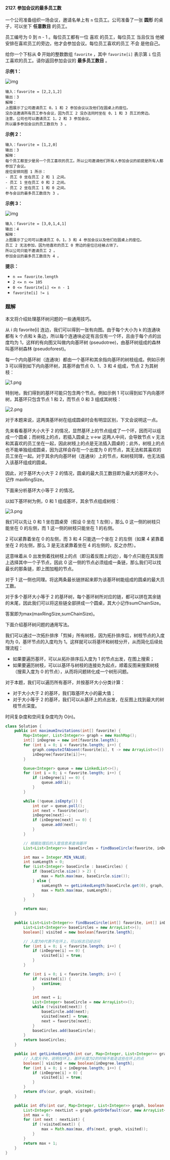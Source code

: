 #### 2127. 参加会议的最多员工数

一个公司准备组织一场会议，邀请名单上有 `n` 位员工。公司准备了一张 **圆形** 的桌子，可以坐下 **任意数目** 的员工。

员工编号为 0 到 n - 1 。每位员工都有一位 喜欢 的员工，每位员工 当且仅当 他被安排在喜欢员工的旁边，他才会参加会议。每位员工喜欢的员工 不会 是他自己。

给你一个下标从 **0** 开始的整数数组 `favorite` ，其中 `favorite[i]` 表示第 `i` 位员工喜欢的员工。请你返回参加会议的 **最多员工数目** 。

**示例 1：**

![img](./images/参加会议的最多员工数/1.jpg)

```shell
输入：favorite = [2,2,1,2]
输出：3
解释：
上图展示了公司邀请员工 0，1 和 2 参加会议以及他们在圆桌上的座位。
没办法邀请所有员工参与会议，因为员工 2 没办法同时坐在 0，1 和 3 员工的旁边。
注意，公司也可以邀请员工 1，2 和 3 参加会议。
所以最多参加会议的员工数目为 3 。
```

**示例 2：**

```shell
输入：favorite = [1,2,0]
输出：3
解释：
每个员工都至少是另一个员工喜欢的员工。所以公司邀请他们所有人参加会议的前提是所有人都参加了会议。
座位安排同图 1 所示：
- 员工 0 坐在员工 2 和 1 之间。
- 员工 1 坐在员工 0 和 2 之间。
- 员工 2 坐在员工 1 和 0 之间。
参与会议的最多员工数目为 3 。
```

**示例 3：**

![img](./images/参加会议的最多员工数/2.jpg)

```shell
输入：favorite = [3,0,1,4,1]
输出：4
解释：
上图展示了公司可以邀请员工 0，1，3 和 4 参加会议以及他们在圆桌上的座位。
员工 2 无法参加，因为他喜欢的员工 0 旁边的座位已经被占领了。
所以公司只能不邀请员工 2 。
参加会议的最多员工数目为 4 。
```

**提示：**

- `n == favorite.length`
- `2 <= n <= 105`
- `0 <= favorite[i] <= n - 1`
- `favorite[i] != i`

### 题解

本文将介绍处理基环树问题的一些通用技巧。

从 i 向 favorite[i] 连边，我们可以得到一张有向图。由于每个大小为 k 的连通块都有 k 个点和 k 条边，所以每个连通块必定有且仅有一个环，且由于每个点的出度均为 1，这样的有向图又叫做内向基环树 (pseudotree)，由基环树组成的森林叫基环树森林 (pseudoforest)。

每一个内向基环树（连通块）都由一个基环和其余指向基环的树枝组成。例如示例 3 可以得到如下内向基环树，其基环由节点 0、1、3 和 4 组成，节点 2 为其树枝：

![1.png](./images/参加会议的最多员工数/3.jpg)

特别地，我们得到的基环可能只包含两个节点。例如示例 1 可以得到如下内向基环树，其基环只包含节点 1 和 2，而节点 0 和 3 组成其树枝：

![2.png](./images/参加会议的最多员工数/4.jpg)

对于本题来说，这两类基环树在组成圆桌时会有明显区别，下文会说明这一点。

先来看看基环大小大于 2 的情况，显然基环上的节点组成了一个环，因而可以组成一个圆桌；而树枝上的点，若插入圆桌上 v→w 这两人中间，会导致节点 v 无法和其喜欢的员工坐在一起，因此树枝上的点是无法插入圆桌的；此外，树枝上的点也不能单独组成圆桌，因为这样会存在一个出度为 0 的节点，其无法和其喜欢的员工坐在一起。对于其余内向基环树（连通块）上的节点，和树枝同理，也无法插入该基环组成的圆桌。

因此，对于基环大小大于 2 的情况，圆桌的最大员工数目即为最大的基环大小，记作 maxRingSize。

下面来分析基环大小等于 2 的情况。

以如下基环树为例，0 和 1 组成基环，其余节点组成树枝：

![3.png](./images/参加会议的最多员工数/5.jpg)

我们可以先让 0 和 1 坐在圆桌旁（假设 0 坐在 1 左侧），那么 0 这一侧的树枝只能坐在 0 的左侧，而 1 这一侧的树枝只能坐在 1 的右侧。

2 可以紧靠着坐在 0 的左侧，而 3 和 4 只能选一个坐在 2 的左侧（如果 4 紧靠着坐在 2 的左侧，那么 3 是无法紧靠着坐在 4 的左侧的，反之亦然）。

这意味着从 0 出发倒着找树枝上的点（即沿着反图上的边），每个点只能在其反图上选择其中一个子节点，因此 0 这一侧的节点必须组成一条链，那么我们可以找最长的那条链，即上图加粗的节点。

对于 1 这一侧也同理。将这两条最长链拼起来即为该基环树能组成的圆桌的最大员工数。

对于多个基环大小等于 2 的基环树，每个基环树所对应的链，都可以拼在其余链的末尾，因此我们可以将这些链全部拼成一个圆桌，其大小记作sumChainSize。

答案即为max(maxRingSize,sumChainSize)。



下面介绍基环树问题的通用写法。

我们可以通过一次拓扑排序「剪掉」所有树枝，因为拓扑排序后，树枝节点的入度均为 0，基环节点的入度均为 1。这样就可以将基环和树枝分开，从而简化后续处理流程：

* 如果要遍历基环，可以从拓扑排序后入度为 1 的节点出发，在图上搜索；
* 如果要遍历树枝，可以以基环与树枝的连接处为起点，顺着反图来搜索树枝（搜索入度为 0 的节点），从而将问题转化成一个树形问题。

对于本题，我们可以遍历所有基环，并按基环大小分类计算：

- 对于大小大于 2 的基环，我们取基环大小的最大值；
- 对于大小等于 2 的基环，我们可以从基环上的点出发，在反图上找到最大的树枝节点深度。

时间复杂度和空间复杂度均为 O(n)。

```java
class Solution {
    public int maximumInvitations(int[] favorite) {
        Map<Integer, List<Integer>> graph = new HashMap();
        int[] inDegree = new int[favorite.length];
        for (int i = 0; i < favorite.length; i++) {
            graph.computeIfAbsent(favorite[i], t -> new ArrayList<>()).add(i);
            inDegree[favorite[i]]++;
        }

        Queue<Integer> queue = new LinkedList<>();
        for (int i = 0; i < favorite.length; i++) {
            if (inDegree[i] == 0) {
                queue.add(i);
            }
        }

        while (!queue.isEmpty()) {
            int cur = queue.poll();
            int next = favorite[cur];
            inDegree[next]--;
            if (inDegree[next] == 0) {
                queue.add(next);
            }
        }

        // 根据处理后的入度信息来查询基环
        List<List<Integer>> baseCircles = findBaseCircle(favorite, inDegree);

        int max = Integer.MIN_VALUE;
        int sumLength = 0;
        for (List<Integer> baseCircle : baseCircles) {
            if (baseCircle.size() > 2) {
                max = Math.max(max, baseCircle.size());
            } else {
                sumLength += getLinkedLength(baseCircle.get(0), graph, inDegree) + getLinkedLength(baseCircle.get(1), graph, inDegree);
                max = Math.max(max, sumLength);
            }
        }

        return max;
    }

    public List<List<Integer>> findBaseCircle(int[] favorite, int[] inDegree) {
        List<List<Integer>> baseCircles = new ArrayList<>();
        boolean[] visited = new boolean[favorite.length];

        // 入度为0代表不在环上，可以标志已经访问
        for (int i = 0; i < favorite.length; i++) {
            if (inDegree[i] == 0) {
                visited[i] = true;
            }
        }

        for (int i = 0; i < favorite.length; i++) {
            if (visited[i]) {
                continue;
            }

            int next = i;
            List<Integer> baseCircle = new ArrayList<>();
            while (!visited[next]) {
                baseCircle.add(next);
                visited[next] = true;
                next = favorite[next];
            }
            baseCircles.add(baseCircle);
        }
        return baseCircles;
    }

    public int getLinkedLength(int cur, Map<Integer, List<Integer>> graph, int[] inDegree) {
        // 入度大于0，说明在环上，基环长度为2的时候不能走这些在环上的点
        boolean[] visited = new boolean[inDegree.length];
        for (int i = 0; i < inDegree.length; i++) {
            if (inDegree[i] > 0) {
                visited[i] = true;
            }
        }
        return dfs(cur, graph, visited);
    }

    public int dfs(int cur, Map<Integer, List<Integer>> graph, boolean[] visited) {
        List<Integer> nextList = graph.getOrDefault(cur, new ArrayList<>());
        int max = 0;
        for (int next : nextList) {
            if (!visited[next]) {
                max = Math.max(max, dfs(next, graph, visited));
            }
        }
        return max + 1;
    }
}
```

